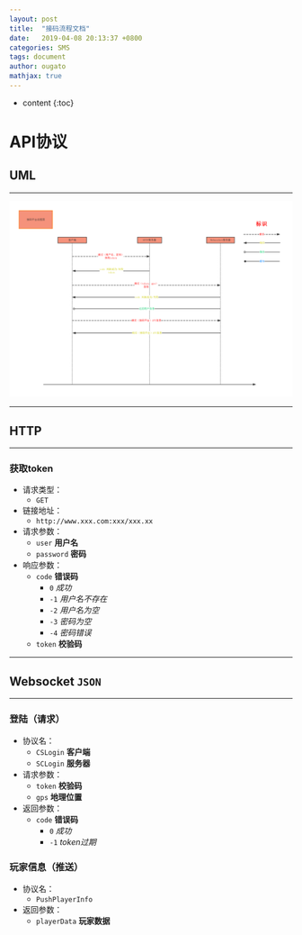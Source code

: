 ```yaml
---
layout: post
title:  "接码流程文档"
date:   2019-04-08 20:13:37 +0800
categories: SMS
tags: document
author: ougato
mathjax: true
---
```


* content
{:toc}

# API协议

## UML

---

![时序图](https://raw.githubusercontent.com/ougato/ougato.github.res/master/2019-04-08-SMSDoc/SMS_UML.png)

---

## HTTP

---

### 获取token

* 请求类型：
    + `GET`
* 链接地址：
    + `http://www.xxx.com:xxx/xxx.xx`
* 请求参数：
    + `user` **用户名**
    + `password` **密码**
* 响应参数：
    + `code` **错误码**
        - `0` *成功*
        - `-1` *用户名不存在*
        - `-2` *用户名为空*
        - `-3` *密码为空*
        - `-4` *密码错误*
    + `token` **校验码**
 
---

## Websocket `JSON`

---

### 登陆（请求）

* 协议名：
    + `CSLogin` **客户端**
    + `SCLogin` **服务器**
* 请求参数：
    + `token` **校验码**
    + `gps` **地理位置**
* 返回参数：
    + `code` **错误码**
        - `0` *成功*
        - `-1` *token过期*

### 玩家信息（推送）

* 协议名：
    + `PushPlayerInfo`
* 返回参数：
    + `playerData` **玩家数据**
    